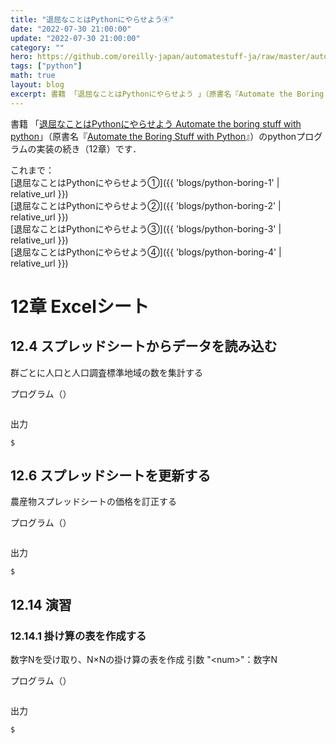```yaml
---
title: "退屈なことはPythonにやらせよう④"
date: "2022-07-30 21:00:00"
update: "2022-07-30 21:00:00"
category: ""
hero: https://github.com/oreilly-japan/automatestuff-ja/raw/master/automate-the-boring-stuff-with-python.png
tags: ["python"]
math: true
layout: blog
excerpt: 書籍 「退屈なことはPythonにやらせよう 」（原書名『Automate the Boring Stuff with Python』）のpythonプログラムの実装の続き（12章）です。
---
```


書籍 「[退屈なことはPythonにやらせよう Automate the boring stuff with python](https://www.oreilly.co.jp/books/9784873117782/)」（原書名『[Automate the Boring Stuff with Python](https://www.nostarch.com/automatestuff)』）のpythonプログラムの実装の続き（12章）です．

これまで：  
[退屈なことはPythonにやらせよう①]({{ 'blogs/python-boring-1' | relative_url }})  
[退屈なことはPythonにやらせよう②]({{ 'blogs/python-boring-2' | relative_url }})  
[退屈なことはPythonにやらせよう③]({{ 'blogs/python-boring-3' | relative_url }})  
[退屈なことはPythonにやらせよう④]({{ 'blogs/python-boring-4' | relative_url }})

<!--more-->

# 12章 Excelシート
## 12.4 スプレッドシートからデータを読み込む
群ごとに人口と人口調査標準地域の数を集計する

プログラム（[]()）
```python

```

出力
```console
$ 
```

## 12.6 スプレッドシートを更新する
農産物スプレッドシートの価格を訂正する

プログラム（[]()）
```python

```

出力
```console
$ 
```

## 12.14 演習
### 12.14.1 掛け算の表を作成する
数字Nを受け取り、N×Nの掛け算の表を作成
引数 "\<num\>"：数字N

プログラム（[]()）
```python

```

出力
```console
$ 
```